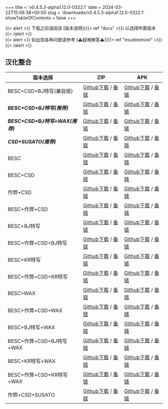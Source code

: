 
+++
title = 'v0.4.5.3-alpha1.12.0-0322.1'
date = 2024-03-22T15:06:38+00:00
slug = 'downloads/v0.4.5.3-alpha1.12.0-0322.1'
showTableOfContents = false
+++

{{< alert >}}
下载之前请阅读 [版本说明]({{< ref "docs" >}}) 以选择所需版本
{{< /alert >}}
<br>
{{< alert >}}
如出现各种问题请参考 [⚠疑难解答⚠]({{< ref "troubleshoot" >}})
{{< /alert >}}

## 汉化整合

|           版本选择            |                                                                                                                                                                                  ZIP                                                                                                                                                                                   |                                                                                                                                                                                  APK                                                                                                                                                                                   |
|-------------------------------|------------------------------------------------------------------------------------------------------------------------------------------------------------------------------------------------------------------------------------------------------------------------------------------------------------------------------------------------------------------------|------------------------------------------------------------------------------------------------------------------------------------------------------------------------------------------------------------------------------------------------------------------------------------------------------------------------------------------------------------------------|
|BESC+CSD+BJ特写(兼容版)        |[Github下载](https://github.com/DoL-Lyra/Lyra/releases/download/v0.4.5.3-alpha1.12.0-0322.1/DoL-0.4.5.3-Lyra-a1.12.0-polyfill-besc-cheat-csd-sideviewbj-0322.1.zip ) / [备链](https://mirror.ghproxy.com/https://github.com/DoL-Lyra/Lyra/releases/download/v0.4.5.3-alpha1.12.0-0322.1/DoL-0.4.5.3-Lyra-a1.12.0-polyfill-besc-cheat-csd-sideviewbj-0322.1.zip )|[Github下载](https://github.com/DoL-Lyra/Lyra/releases/download/v0.4.5.3-alpha1.12.0-0322.1/DoL-0.4.5.3-Lyra-a1.12.0-polyfill-besc-cheat-csd-sideviewbj-0322.1.apk ) / [备链](https://mirror.ghproxy.com/https://github.com/DoL-Lyra/Lyra/releases/download/v0.4.5.3-alpha1.12.0-0322.1/DoL-0.4.5.3-Lyra-a1.12.0-polyfill-besc-cheat-csd-sideviewbj-0322.1.apk )|
|***BESC+CSD+BJ特写(推荐)***    |[Github下载](https://github.com/DoL-Lyra/Lyra/releases/download/v0.4.5.3-alpha1.12.0-0322.1/DoL-0.4.5.3-Lyra-a1.12.0-besc-csd-sideviewbj-0322.1.zip ) / [备链](https://mirror.ghproxy.com/https://github.com/DoL-Lyra/Lyra/releases/download/v0.4.5.3-alpha1.12.0-0322.1/DoL-0.4.5.3-Lyra-a1.12.0-besc-csd-sideviewbj-0322.1.zip )                              |[Github下载](https://github.com/DoL-Lyra/Lyra/releases/download/v0.4.5.3-alpha1.12.0-0322.1/DoL-0.4.5.3-Lyra-a1.12.0-besc-csd-sideviewbj-0322.1.apk ) / [备链](https://mirror.ghproxy.com/https://github.com/DoL-Lyra/Lyra/releases/download/v0.4.5.3-alpha1.12.0-0322.1/DoL-0.4.5.3-Lyra-a1.12.0-besc-csd-sideviewbj-0322.1.apk )                              |
|***BESC+CSD+BJ特写+WAX(推荐)***|[Github下载](https://github.com/DoL-Lyra/Lyra/releases/download/v0.4.5.3-alpha1.12.0-0322.1/DoL-0.4.5.3-Lyra-a1.12.0-besc-wax-csd-sideviewbj-0322.1.zip ) / [备链](https://mirror.ghproxy.com/https://github.com/DoL-Lyra/Lyra/releases/download/v0.4.5.3-alpha1.12.0-0322.1/DoL-0.4.5.3-Lyra-a1.12.0-besc-wax-csd-sideviewbj-0322.1.zip )                      |[Github下载](https://github.com/DoL-Lyra/Lyra/releases/download/v0.4.5.3-alpha1.12.0-0322.1/DoL-0.4.5.3-Lyra-a1.12.0-besc-wax-csd-sideviewbj-0322.1.apk ) / [备链](https://mirror.ghproxy.com/https://github.com/DoL-Lyra/Lyra/releases/download/v0.4.5.3-alpha1.12.0-0322.1/DoL-0.4.5.3-Lyra-a1.12.0-besc-wax-csd-sideviewbj-0322.1.apk )                      |
|***CSD+SUSATO(推荐)***         |[Github下载](https://github.com/DoL-Lyra/Lyra/releases/download/v0.4.5.3-alpha1.12.0-0322.1/DoL-0.4.5.3-Lyra-a1.12.0-susato-csd-0322.1.zip ) / [备链](https://mirror.ghproxy.com/https://github.com/DoL-Lyra/Lyra/releases/download/v0.4.5.3-alpha1.12.0-0322.1/DoL-0.4.5.3-Lyra-a1.12.0-susato-csd-0322.1.zip )                                                |[Github下载](https://github.com/DoL-Lyra/Lyra/releases/download/v0.4.5.3-alpha1.12.0-0322.1/DoL-0.4.5.3-Lyra-a1.12.0-susato-csd-0322.1.apk ) / [备链](https://mirror.ghproxy.com/https://github.com/DoL-Lyra/Lyra/releases/download/v0.4.5.3-alpha1.12.0-0322.1/DoL-0.4.5.3-Lyra-a1.12.0-susato-csd-0322.1.apk )                                                |
|BESC                           |[Github下载](https://github.com/DoL-Lyra/Lyra/releases/download/v0.4.5.3-alpha1.12.0-0322.1/DoL-0.4.5.3-Lyra-a1.12.0-besc-0322.1.zip ) / [备链](https://mirror.ghproxy.com/https://github.com/DoL-Lyra/Lyra/releases/download/v0.4.5.3-alpha1.12.0-0322.1/DoL-0.4.5.3-Lyra-a1.12.0-besc-0322.1.zip )                                                            |[Github下载](https://github.com/DoL-Lyra/Lyra/releases/download/v0.4.5.3-alpha1.12.0-0322.1/DoL-0.4.5.3-Lyra-a1.12.0-besc-0322.1.apk ) / [备链](https://mirror.ghproxy.com/https://github.com/DoL-Lyra/Lyra/releases/download/v0.4.5.3-alpha1.12.0-0322.1/DoL-0.4.5.3-Lyra-a1.12.0-besc-0322.1.apk )                                                            |
|BESC+CSD                       |[Github下载](https://github.com/DoL-Lyra/Lyra/releases/download/v0.4.5.3-alpha1.12.0-0322.1/DoL-0.4.5.3-Lyra-a1.12.0-besc-csd-0322.1.zip ) / [备链](https://mirror.ghproxy.com/https://github.com/DoL-Lyra/Lyra/releases/download/v0.4.5.3-alpha1.12.0-0322.1/DoL-0.4.5.3-Lyra-a1.12.0-besc-csd-0322.1.zip )                                                    |[Github下载](https://github.com/DoL-Lyra/Lyra/releases/download/v0.4.5.3-alpha1.12.0-0322.1/DoL-0.4.5.3-Lyra-a1.12.0-besc-csd-0322.1.apk ) / [备链](https://mirror.ghproxy.com/https://github.com/DoL-Lyra/Lyra/releases/download/v0.4.5.3-alpha1.12.0-0322.1/DoL-0.4.5.3-Lyra-a1.12.0-besc-csd-0322.1.apk )                                                    |
|作弊+CSD                       |[Github下载](https://github.com/DoL-Lyra/Lyra/releases/download/v0.4.5.3-alpha1.12.0-0322.1/DoL-0.4.5.3-Lyra-a1.12.0-cheat-csd-0322.1.zip ) / [备链](https://mirror.ghproxy.com/https://github.com/DoL-Lyra/Lyra/releases/download/v0.4.5.3-alpha1.12.0-0322.1/DoL-0.4.5.3-Lyra-a1.12.0-cheat-csd-0322.1.zip )                                                  |[Github下载](https://github.com/DoL-Lyra/Lyra/releases/download/v0.4.5.3-alpha1.12.0-0322.1/DoL-0.4.5.3-Lyra-a1.12.0-cheat-csd-0322.1.apk ) / [备链](https://mirror.ghproxy.com/https://github.com/DoL-Lyra/Lyra/releases/download/v0.4.5.3-alpha1.12.0-0322.1/DoL-0.4.5.3-Lyra-a1.12.0-cheat-csd-0322.1.apk )                                                  |
|BESC+作弊+CSD                  |[Github下载](https://github.com/DoL-Lyra/Lyra/releases/download/v0.4.5.3-alpha1.12.0-0322.1/DoL-0.4.5.3-Lyra-a1.12.0-besc-cheat-csd-0322.1.zip ) / [备链](https://mirror.ghproxy.com/https://github.com/DoL-Lyra/Lyra/releases/download/v0.4.5.3-alpha1.12.0-0322.1/DoL-0.4.5.3-Lyra-a1.12.0-besc-cheat-csd-0322.1.zip )                                        |[Github下载](https://github.com/DoL-Lyra/Lyra/releases/download/v0.4.5.3-alpha1.12.0-0322.1/DoL-0.4.5.3-Lyra-a1.12.0-besc-cheat-csd-0322.1.apk ) / [备链](https://mirror.ghproxy.com/https://github.com/DoL-Lyra/Lyra/releases/download/v0.4.5.3-alpha1.12.0-0322.1/DoL-0.4.5.3-Lyra-a1.12.0-besc-cheat-csd-0322.1.apk )                                        |
|BESC+BJ特写                    |[Github下载](https://github.com/DoL-Lyra/Lyra/releases/download/v0.4.5.3-alpha1.12.0-0322.1/DoL-0.4.5.3-Lyra-a1.12.0-besc-sideviewbj-0322.1.zip ) / [备链](https://mirror.ghproxy.com/https://github.com/DoL-Lyra/Lyra/releases/download/v0.4.5.3-alpha1.12.0-0322.1/DoL-0.4.5.3-Lyra-a1.12.0-besc-sideviewbj-0322.1.zip )                                      |[Github下载](https://github.com/DoL-Lyra/Lyra/releases/download/v0.4.5.3-alpha1.12.0-0322.1/DoL-0.4.5.3-Lyra-a1.12.0-besc-sideviewbj-0322.1.apk ) / [备链](https://mirror.ghproxy.com/https://github.com/DoL-Lyra/Lyra/releases/download/v0.4.5.3-alpha1.12.0-0322.1/DoL-0.4.5.3-Lyra-a1.12.0-besc-sideviewbj-0322.1.apk )                                      |
|BESC+作弊+CSD+BJ特写           |[Github下载](https://github.com/DoL-Lyra/Lyra/releases/download/v0.4.5.3-alpha1.12.0-0322.1/DoL-0.4.5.3-Lyra-a1.12.0-besc-cheat-csd-sideviewbj-0322.1.zip ) / [备链](https://mirror.ghproxy.com/https://github.com/DoL-Lyra/Lyra/releases/download/v0.4.5.3-alpha1.12.0-0322.1/DoL-0.4.5.3-Lyra-a1.12.0-besc-cheat-csd-sideviewbj-0322.1.zip )                  |[Github下载](https://github.com/DoL-Lyra/Lyra/releases/download/v0.4.5.3-alpha1.12.0-0322.1/DoL-0.4.5.3-Lyra-a1.12.0-besc-cheat-csd-sideviewbj-0322.1.apk ) / [备链](https://mirror.ghproxy.com/https://github.com/DoL-Lyra/Lyra/releases/download/v0.4.5.3-alpha1.12.0-0322.1/DoL-0.4.5.3-Lyra-a1.12.0-besc-cheat-csd-sideviewbj-0322.1.apk )                  |
|BESC+KR特写                    |[Github下载](https://github.com/DoL-Lyra/Lyra/releases/download/v0.4.5.3-alpha1.12.0-0322.1/DoL-0.4.5.3-Lyra-a1.12.0-besc-sideviewkr-0322.1.zip ) / [备链](https://mirror.ghproxy.com/https://github.com/DoL-Lyra/Lyra/releases/download/v0.4.5.3-alpha1.12.0-0322.1/DoL-0.4.5.3-Lyra-a1.12.0-besc-sideviewkr-0322.1.zip )                                      |[Github下载](https://github.com/DoL-Lyra/Lyra/releases/download/v0.4.5.3-alpha1.12.0-0322.1/DoL-0.4.5.3-Lyra-a1.12.0-besc-sideviewkr-0322.1.apk ) / [备链](https://mirror.ghproxy.com/https://github.com/DoL-Lyra/Lyra/releases/download/v0.4.5.3-alpha1.12.0-0322.1/DoL-0.4.5.3-Lyra-a1.12.0-besc-sideviewkr-0322.1.apk )                                      |
|BESC+作弊+CSD+KR特写           |[Github下载](https://github.com/DoL-Lyra/Lyra/releases/download/v0.4.5.3-alpha1.12.0-0322.1/DoL-0.4.5.3-Lyra-a1.12.0-besc-cheat-csd-sideviewkr-0322.1.zip ) / [备链](https://mirror.ghproxy.com/https://github.com/DoL-Lyra/Lyra/releases/download/v0.4.5.3-alpha1.12.0-0322.1/DoL-0.4.5.3-Lyra-a1.12.0-besc-cheat-csd-sideviewkr-0322.1.zip )                  |[Github下载](https://github.com/DoL-Lyra/Lyra/releases/download/v0.4.5.3-alpha1.12.0-0322.1/DoL-0.4.5.3-Lyra-a1.12.0-besc-cheat-csd-sideviewkr-0322.1.apk ) / [备链](https://mirror.ghproxy.com/https://github.com/DoL-Lyra/Lyra/releases/download/v0.4.5.3-alpha1.12.0-0322.1/DoL-0.4.5.3-Lyra-a1.12.0-besc-cheat-csd-sideviewkr-0322.1.apk )                  |
|BESC+WAX                       |[Github下载](https://github.com/DoL-Lyra/Lyra/releases/download/v0.4.5.3-alpha1.12.0-0322.1/DoL-0.4.5.3-Lyra-a1.12.0-besc-wax-0322.1.zip ) / [备链](https://mirror.ghproxy.com/https://github.com/DoL-Lyra/Lyra/releases/download/v0.4.5.3-alpha1.12.0-0322.1/DoL-0.4.5.3-Lyra-a1.12.0-besc-wax-0322.1.zip )                                                    |[Github下载](https://github.com/DoL-Lyra/Lyra/releases/download/v0.4.5.3-alpha1.12.0-0322.1/DoL-0.4.5.3-Lyra-a1.12.0-besc-wax-0322.1.apk ) / [备链](https://mirror.ghproxy.com/https://github.com/DoL-Lyra/Lyra/releases/download/v0.4.5.3-alpha1.12.0-0322.1/DoL-0.4.5.3-Lyra-a1.12.0-besc-wax-0322.1.apk )                                                    |
|BESC+作弊+CSD+WAX              |[Github下载](https://github.com/DoL-Lyra/Lyra/releases/download/v0.4.5.3-alpha1.12.0-0322.1/DoL-0.4.5.3-Lyra-a1.12.0-besc-wax-cheat-csd-0322.1.zip ) / [备链](https://mirror.ghproxy.com/https://github.com/DoL-Lyra/Lyra/releases/download/v0.4.5.3-alpha1.12.0-0322.1/DoL-0.4.5.3-Lyra-a1.12.0-besc-wax-cheat-csd-0322.1.zip )                                |[Github下载](https://github.com/DoL-Lyra/Lyra/releases/download/v0.4.5.3-alpha1.12.0-0322.1/DoL-0.4.5.3-Lyra-a1.12.0-besc-wax-cheat-csd-0322.1.apk ) / [备链](https://mirror.ghproxy.com/https://github.com/DoL-Lyra/Lyra/releases/download/v0.4.5.3-alpha1.12.0-0322.1/DoL-0.4.5.3-Lyra-a1.12.0-besc-wax-cheat-csd-0322.1.apk )                                |
|BESC+BJ特写+WAX                |[Github下载](https://github.com/DoL-Lyra/Lyra/releases/download/v0.4.5.3-alpha1.12.0-0322.1/DoL-0.4.5.3-Lyra-a1.12.0-besc-wax-sideviewbj-0322.1.zip ) / [备链](https://mirror.ghproxy.com/https://github.com/DoL-Lyra/Lyra/releases/download/v0.4.5.3-alpha1.12.0-0322.1/DoL-0.4.5.3-Lyra-a1.12.0-besc-wax-sideviewbj-0322.1.zip )                              |[Github下载](https://github.com/DoL-Lyra/Lyra/releases/download/v0.4.5.3-alpha1.12.0-0322.1/DoL-0.4.5.3-Lyra-a1.12.0-besc-wax-sideviewbj-0322.1.apk ) / [备链](https://mirror.ghproxy.com/https://github.com/DoL-Lyra/Lyra/releases/download/v0.4.5.3-alpha1.12.0-0322.1/DoL-0.4.5.3-Lyra-a1.12.0-besc-wax-sideviewbj-0322.1.apk )                              |
|BESC+作弊+CSD+BJ特写+WAX       |[Github下载](https://github.com/DoL-Lyra/Lyra/releases/download/v0.4.5.3-alpha1.12.0-0322.1/DoL-0.4.5.3-Lyra-a1.12.0-besc-wax-cheat-csd-sideviewbj-0322.1.zip ) / [备链](https://mirror.ghproxy.com/https://github.com/DoL-Lyra/Lyra/releases/download/v0.4.5.3-alpha1.12.0-0322.1/DoL-0.4.5.3-Lyra-a1.12.0-besc-wax-cheat-csd-sideviewbj-0322.1.zip )          |[Github下载](https://github.com/DoL-Lyra/Lyra/releases/download/v0.4.5.3-alpha1.12.0-0322.1/DoL-0.4.5.3-Lyra-a1.12.0-besc-wax-cheat-csd-sideviewbj-0322.1.apk ) / [备链](https://mirror.ghproxy.com/https://github.com/DoL-Lyra/Lyra/releases/download/v0.4.5.3-alpha1.12.0-0322.1/DoL-0.4.5.3-Lyra-a1.12.0-besc-wax-cheat-csd-sideviewbj-0322.1.apk )          |
|BESC+KR特写+WAX                |[Github下载](https://github.com/DoL-Lyra/Lyra/releases/download/v0.4.5.3-alpha1.12.0-0322.1/DoL-0.4.5.3-Lyra-a1.12.0-besc-wax-sideviewkr-0322.1.zip ) / [备链](https://mirror.ghproxy.com/https://github.com/DoL-Lyra/Lyra/releases/download/v0.4.5.3-alpha1.12.0-0322.1/DoL-0.4.5.3-Lyra-a1.12.0-besc-wax-sideviewkr-0322.1.zip )                              |[Github下载](https://github.com/DoL-Lyra/Lyra/releases/download/v0.4.5.3-alpha1.12.0-0322.1/DoL-0.4.5.3-Lyra-a1.12.0-besc-wax-sideviewkr-0322.1.apk ) / [备链](https://mirror.ghproxy.com/https://github.com/DoL-Lyra/Lyra/releases/download/v0.4.5.3-alpha1.12.0-0322.1/DoL-0.4.5.3-Lyra-a1.12.0-besc-wax-sideviewkr-0322.1.apk )                              |
|BESC+作弊+CSD+KR特写+WAX       |[Github下载](https://github.com/DoL-Lyra/Lyra/releases/download/v0.4.5.3-alpha1.12.0-0322.1/DoL-0.4.5.3-Lyra-a1.12.0-besc-wax-cheat-csd-sideviewkr-0322.1.zip ) / [备链](https://mirror.ghproxy.com/https://github.com/DoL-Lyra/Lyra/releases/download/v0.4.5.3-alpha1.12.0-0322.1/DoL-0.4.5.3-Lyra-a1.12.0-besc-wax-cheat-csd-sideviewkr-0322.1.zip )          |[Github下载](https://github.com/DoL-Lyra/Lyra/releases/download/v0.4.5.3-alpha1.12.0-0322.1/DoL-0.4.5.3-Lyra-a1.12.0-besc-wax-cheat-csd-sideviewkr-0322.1.apk ) / [备链](https://mirror.ghproxy.com/https://github.com/DoL-Lyra/Lyra/releases/download/v0.4.5.3-alpha1.12.0-0322.1/DoL-0.4.5.3-Lyra-a1.12.0-besc-wax-cheat-csd-sideviewkr-0322.1.apk )          |
|作弊+CSD+SUSATO                |[Github下载](https://github.com/DoL-Lyra/Lyra/releases/download/v0.4.5.3-alpha1.12.0-0322.1/DoL-0.4.5.3-Lyra-a1.12.0-susato-cheat-csd-0322.1.zip ) / [备链](https://mirror.ghproxy.com/https://github.com/DoL-Lyra/Lyra/releases/download/v0.4.5.3-alpha1.12.0-0322.1/DoL-0.4.5.3-Lyra-a1.12.0-susato-cheat-csd-0322.1.zip )                                    |[Github下载](https://github.com/DoL-Lyra/Lyra/releases/download/v0.4.5.3-alpha1.12.0-0322.1/DoL-0.4.5.3-Lyra-a1.12.0-susato-cheat-csd-0322.1.apk ) / [备链](https://mirror.ghproxy.com/https://github.com/DoL-Lyra/Lyra/releases/download/v0.4.5.3-alpha1.12.0-0322.1/DoL-0.4.5.3-Lyra-a1.12.0-susato-cheat-csd-0322.1.apk )                                    |
